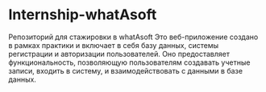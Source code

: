 # Internship-whatAsoft
Репозиторий для стажировки в whatAsoft
Это веб-приложение создано в рамках практики и включает в себя базу данных, системы регистрации и авторизации пользователей. 
Оно предоставляет функциональность, позволяющую пользователям создавать учетные записи, входить в систему, и взаимодействовать с данными в базе данных.
